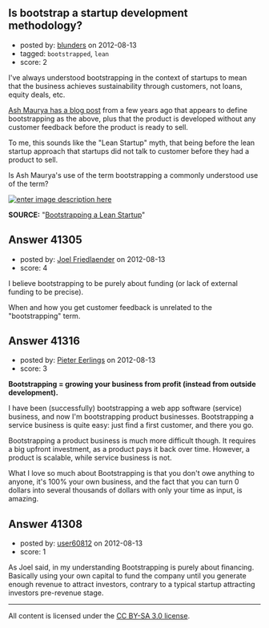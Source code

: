 ## Is bootstrap a startup development methodology? 

- posted by: [blunders](https://stackexchange.com/users/-1/4764-blunders) on 2012-08-13
- tagged: `bootstrapped`, `lean`
- score: 2

I've always understood bootstrapping in the context of startups to mean that the business achieves sustainability through customers, not loans, equity deals, etc.

[Ash Maurya has a blog post][1] from a few years ago that appears to define bootstrapping as the above, plus that the product is developed without any customer feedback before the product is ready to sell.

To me, this sounds like the "Lean Startup" myth, that being before the lean startup approach that startups did not talk to customer before they had a product to sell.

Is Ash Maurya's use of the term bootstrapping a commonly understood use of the term?

[![enter image description here][2]][3]

**SOURCE:** "[Bootstrapping a Lean Startup][4]"


  [1]: http://www.ashmaurya.com/2010/03/bootstrapping-a-lean-startup/
  [2]: http://i.stack.imgur.com/vMlTf.png
  [3]: http://www.ashmaurya.com/2010/03/bootstrapping-a-lean-startup/
  [4]: http://www.ashmaurya.com/2010/03/bootstrapping-a-lean-startup/


## Answer 41305

- posted by: [Joel Friedlaender](https://stackexchange.com/users/-1/5543-joel-friedlaender) on 2012-08-13
- score: 4

I believe bootstrapping to be purely about funding (or lack of external funding to be precise).

When and how you get customer feedback is unrelated to the "bootstrapping" term.


## Answer 41316

- posted by: [Pieter Eerlings](https://stackexchange.com/users/-1/19229-pieter-eerlings) on 2012-08-13
- score: 3

**Bootstrapping = growing your business from profit (instead from outside development).**

I have been (successfully) bootstrapping a web app software (service) business, and now I'm bootstrapping product businesses. Bootstrapping a service business is quite easy: just find a first customer, and there you go.

Bootstrapping a product business is much more difficult though. It requires a big upfront investment, as a product pays it back over time. However, a product is scalable, while service business is not.

What I love so much about Bootstrapping is that you don't owe anything to anyone, it's 100% your own business, and the fact that you can turn 0 dollars into several thousands of dollars with only your time as input, is amazing.


## Answer 41308

- posted by: [user60812](https://stackexchange.com/users/-1/19115-user60812) on 2012-08-13
- score: 1

As Joel said, in my understanding Bootstrapping is purely about financing. Basically using your own capital to fund the company until you generate enough revenue to attract investors, contrary to a typical startup attracting investors pre-revenue stage. 



---

All content is licensed under the [CC BY-SA 3.0 license](https://creativecommons.org/licenses/by-sa/3.0/).
